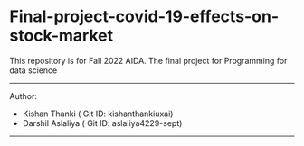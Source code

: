 # Final-project-covid-19-effects-on-stock-market
This repository is for Fall 2022 AIDA. The final project for Programming for data science

**********************************************************
Author:
- Kishan Thanki ( Git ID: kishanthankiuxai)
- Darshil Aslaliya ( Git ID: aslaliya4229-sept)
**********************************************************